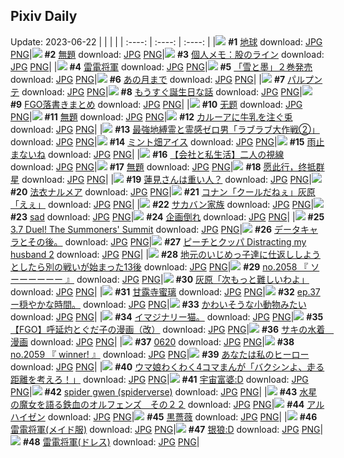 ## Pixiv Daily
Update: 2023-06-22
|      |      |      |
| :----: | :----: | :----: |
|![](https://pixiv.microyu.workers.dev/c/240x480/img-master/img/2023/06/20/00/00/46/109168006_p0_master1200.jpg) **#1** [地球](https://www.pixiv.net/artworks/109168006) download: [JPG](https://pixiv.microyu.workers.dev/img-original/img/2023/06/20/00/00/46/109168006_p0.jpg) [PNG](https://pixiv.microyu.workers.dev/img-original/img/2023/06/20/00/00/46/109168006_p0.png)|![](https://pixiv.microyu.workers.dev/c/240x480/img-master/img/2023/06/20/06/59/29/109174671_p0_master1200.jpg) **#2** [無題](https://www.pixiv.net/artworks/109174671) download: [JPG](https://pixiv.microyu.workers.dev/img-original/img/2023/06/20/06/59/29/109174671_p0.jpg) [PNG](https://pixiv.microyu.workers.dev/img-original/img/2023/06/20/06/59/29/109174671_p0.png)|![](https://pixiv.microyu.workers.dev/c/240x480/img-master/img/2023/06/20/07/00/08/109174703_p0_master1200.jpg) **#3** [個人メモ：股のライン](https://www.pixiv.net/artworks/109174703) download: [JPG](https://pixiv.microyu.workers.dev/img-original/img/2023/06/20/07/00/08/109174703_p0.jpg) [PNG](https://pixiv.microyu.workers.dev/img-original/img/2023/06/20/07/00/08/109174703_p0.png)|
|![](https://pixiv.microyu.workers.dev/c/240x480/img-master/img/2023/06/20/00/00/28/109167947_p0_master1200.jpg) **#4** [雷電将軍](https://www.pixiv.net/artworks/109167947) download: [JPG](https://pixiv.microyu.workers.dev/img-original/img/2023/06/20/00/00/28/109167947_p0.jpg) [PNG](https://pixiv.microyu.workers.dev/img-original/img/2023/06/20/00/00/28/109167947_p0.png)|![](https://pixiv.microyu.workers.dev/c/240x480/img-master/img/2023/06/20/00/20/15/109168836_p0_master1200.jpg) **#5** [「雪と墨」２巻発売](https://www.pixiv.net/artworks/109168836) download: [JPG](https://pixiv.microyu.workers.dev/img-original/img/2023/06/20/00/20/15/109168836_p0.jpg) [PNG](https://pixiv.microyu.workers.dev/img-original/img/2023/06/20/00/20/15/109168836_p0.png)|![](https://pixiv.microyu.workers.dev/c/240x480/img-master/img/2023/06/20/00/00/27/109167944_p0_master1200.jpg) **#6** [あの月まで](https://www.pixiv.net/artworks/109167944) download: [JPG](https://pixiv.microyu.workers.dev/img-original/img/2023/06/20/00/00/27/109167944_p0.jpg) [PNG](https://pixiv.microyu.workers.dev/img-original/img/2023/06/20/00/00/27/109167944_p0.png)|
|![](https://pixiv.microyu.workers.dev/c/240x480/img-master/img/2023/06/20/06/06/02/109174111_p0_master1200.jpg) **#7** [パルプンテ](https://www.pixiv.net/artworks/109174111) download: [JPG](https://pixiv.microyu.workers.dev/img-original/img/2023/06/20/06/06/02/109174111_p0.jpg) [PNG](https://pixiv.microyu.workers.dev/img-original/img/2023/06/20/06/06/02/109174111_p0.png)|![](https://pixiv.microyu.workers.dev/c/240x480/img-master/img/2023/06/21/06/00/08/109201772_p0_master1200.jpg) **#8** [もうすぐ誕生日な話](https://www.pixiv.net/artworks/109201772) download: [JPG](https://pixiv.microyu.workers.dev/img-original/img/2023/06/21/06/00/08/109201772_p0.jpg) [PNG](https://pixiv.microyu.workers.dev/img-original/img/2023/06/21/06/00/08/109201772_p0.png)|![](https://pixiv.microyu.workers.dev/c/240x480/img-master/img/2023/06/21/03/30/06/109200284_p0_master1200.jpg) **#9** [FGO落書きまとめ](https://www.pixiv.net/artworks/109200284) download: [JPG](https://pixiv.microyu.workers.dev/img-original/img/2023/06/21/03/30/06/109200284_p0.jpg) [PNG](https://pixiv.microyu.workers.dev/img-original/img/2023/06/21/03/30/06/109200284_p0.png)|
|![](https://pixiv.microyu.workers.dev/c/240x480/img-master/img/2023/06/20/00/15/17/109168660_p0_master1200.jpg) **#10** [无题](https://www.pixiv.net/artworks/109168660) download: [JPG](https://pixiv.microyu.workers.dev/img-original/img/2023/06/20/00/15/17/109168660_p0.jpg) [PNG](https://pixiv.microyu.workers.dev/img-original/img/2023/06/20/00/15/17/109168660_p0.png)|![](https://pixiv.microyu.workers.dev/c/240x480/img-master/img/2023/06/20/18/29/50/109185383_p0_master1200.jpg) **#11** [無題](https://www.pixiv.net/artworks/109185383) download: [JPG](https://pixiv.microyu.workers.dev/img-original/img/2023/06/20/18/29/50/109185383_p0.jpg) [PNG](https://pixiv.microyu.workers.dev/img-original/img/2023/06/20/18/29/50/109185383_p0.png)|![](https://pixiv.microyu.workers.dev/c/240x480/img-master/img/2023/06/20/19/00/06/109186117_p0_master1200.jpg) **#12** [カルーアに牛乳を注ぐ兎](https://www.pixiv.net/artworks/109186117) download: [JPG](https://pixiv.microyu.workers.dev/img-original/img/2023/06/20/19/00/06/109186117_p0.jpg) [PNG](https://pixiv.microyu.workers.dev/img-original/img/2023/06/20/19/00/06/109186117_p0.png)|
|![](https://pixiv.microyu.workers.dev/c/240x480/img-master/img/2023/06/20/07/21/20/109174956_p0_master1200.jpg) **#13** [最強地縛霊と霊感ゼロ男「ラブラブ大作戦②」](https://www.pixiv.net/artworks/109174956) download: [JPG](https://pixiv.microyu.workers.dev/img-original/img/2023/06/20/07/21/20/109174956_p0.jpg) [PNG](https://pixiv.microyu.workers.dev/img-original/img/2023/06/20/07/21/20/109174956_p0.png)|![](https://pixiv.microyu.workers.dev/c/240x480/img-master/img/2023/06/20/20/30/02/109188594_p0_master1200.jpg) **#14** [ミント畑アイス](https://www.pixiv.net/artworks/109188594) download: [JPG](https://pixiv.microyu.workers.dev/img-original/img/2023/06/20/20/30/02/109188594_p0.jpg) [PNG](https://pixiv.microyu.workers.dev/img-original/img/2023/06/20/20/30/02/109188594_p0.png)|![](https://pixiv.microyu.workers.dev/c/240x480/img-master/img/2023/06/21/16/30/03/109210781_p0_master1200.jpg) **#15** [雨止まないね](https://www.pixiv.net/artworks/109210781) download: [JPG](https://pixiv.microyu.workers.dev/img-original/img/2023/06/21/16/30/03/109210781_p0.jpg) [PNG](https://pixiv.microyu.workers.dev/img-original/img/2023/06/21/16/30/03/109210781_p0.png)|
|![](https://pixiv.microyu.workers.dev/c/240x480/img-master/img/2023/06/20/16/45/55/109183237_p0_master1200.jpg) **#16** [【会社と私生活】二人の視線](https://www.pixiv.net/artworks/109183237) download: [JPG](https://pixiv.microyu.workers.dev/img-original/img/2023/06/20/16/45/55/109183237_p0.jpg) [PNG](https://pixiv.microyu.workers.dev/img-original/img/2023/06/20/16/45/55/109183237_p0.png)|![](https://pixiv.microyu.workers.dev/c/240x480/img-master/img/2023/06/21/17/06/54/109211464_p0_master1200.jpg) **#17** [無題](https://www.pixiv.net/artworks/109211464) download: [JPG](https://pixiv.microyu.workers.dev/img-original/img/2023/06/21/17/06/54/109211464_p0.jpg) [PNG](https://pixiv.microyu.workers.dev/img-original/img/2023/06/21/17/06/54/109211464_p0.png)|![](https://pixiv.microyu.workers.dev/c/240x480/img-master/img/2023/06/20/00/00/55/109168028_p0_master1200.jpg) **#18** [愿此行，终抵群星](https://www.pixiv.net/artworks/109168028) download: [JPG](https://pixiv.microyu.workers.dev/img-original/img/2023/06/20/00/00/55/109168028_p0.jpg) [PNG](https://pixiv.microyu.workers.dev/img-original/img/2023/06/20/00/00/55/109168028_p0.png)|
|![](https://pixiv.microyu.workers.dev/c/240x480/img-master/img/2023/06/21/15/53/10/109210095_p0_master1200.jpg) **#19** [蓮見さんは重い人？](https://www.pixiv.net/artworks/109210095) download: [JPG](https://pixiv.microyu.workers.dev/img-original/img/2023/06/21/15/53/10/109210095_p0.jpg) [PNG](https://pixiv.microyu.workers.dev/img-original/img/2023/06/21/15/53/10/109210095_p0.png)|![](https://pixiv.microyu.workers.dev/c/240x480/img-master/img/2023/06/20/00/22/55/109168924_p0_master1200.jpg) **#20** [法衣ナルメア](https://www.pixiv.net/artworks/109168924) download: [JPG](https://pixiv.microyu.workers.dev/img-original/img/2023/06/20/00/22/55/109168924_p0.jpg) [PNG](https://pixiv.microyu.workers.dev/img-original/img/2023/06/20/00/22/55/109168924_p0.png)|![](https://pixiv.microyu.workers.dev/c/240x480/img-master/img/2023/06/20/16/10/02/109182617_p0_master1200.jpg) **#21** [コナン「クールだねぇ」灰原「えぇ」](https://www.pixiv.net/artworks/109182617) download: [JPG](https://pixiv.microyu.workers.dev/img-original/img/2023/06/20/16/10/02/109182617_p0.jpg) [PNG](https://pixiv.microyu.workers.dev/img-original/img/2023/06/20/16/10/02/109182617_p0.png)|
|![](https://pixiv.microyu.workers.dev/c/240x480/img-master/img/2023/06/21/20/35/42/109216644_p0_master1200.jpg) **#22** [サカバン家族](https://www.pixiv.net/artworks/109216644) download: [JPG](https://pixiv.microyu.workers.dev/img-original/img/2023/06/21/20/35/42/109216644_p0.jpg) [PNG](https://pixiv.microyu.workers.dev/img-original/img/2023/06/21/20/35/42/109216644_p0.png)|![](https://pixiv.microyu.workers.dev/c/240x480/img-master/img/2023/06/20/15/31/20/109181977_p0_master1200.jpg) **#23** [sad](https://www.pixiv.net/artworks/109181977) download: [JPG](https://pixiv.microyu.workers.dev/img-original/img/2023/06/20/15/31/20/109181977_p0.jpg) [PNG](https://pixiv.microyu.workers.dev/img-original/img/2023/06/20/15/31/20/109181977_p0.png)|![](https://pixiv.microyu.workers.dev/c/240x480/img-master/img/2023/06/21/00/15/17/109196509_p0_master1200.jpg) **#24** [企画倒れ](https://www.pixiv.net/artworks/109196509) download: [JPG](https://pixiv.microyu.workers.dev/img-original/img/2023/06/21/00/15/17/109196509_p0.jpg) [PNG](https://pixiv.microyu.workers.dev/img-original/img/2023/06/21/00/15/17/109196509_p0.png)|
|![](https://pixiv.microyu.workers.dev/c/240x480/img-master/img/2023/06/21/21/02/00/109217558_p0_master1200.jpg) **#25** [3.7  Duel! The Summoners' Summit](https://www.pixiv.net/artworks/109217558) download: [JPG](https://pixiv.microyu.workers.dev/img-original/img/2023/06/21/21/02/00/109217558_p0.jpg) [PNG](https://pixiv.microyu.workers.dev/img-original/img/2023/06/21/21/02/00/109217558_p0.png)|![](https://pixiv.microyu.workers.dev/c/240x480/img-master/img/2023/06/21/04/55/55/109200168_p0_master1200.jpg) **#26** [データキャラとその後。](https://www.pixiv.net/artworks/109200168) download: [JPG](https://pixiv.microyu.workers.dev/img-original/img/2023/06/21/04/55/55/109200168_p0.jpg) [PNG](https://pixiv.microyu.workers.dev/img-original/img/2023/06/21/04/55/55/109200168_p0.png)|![](https://pixiv.microyu.workers.dev/c/240x480/img-master/img/2023/06/20/05/56/21/109173981_p0_master1200.jpg) **#27** [ピーチとクッパ Distracting my husband 2](https://www.pixiv.net/artworks/109173981) download: [JPG](https://pixiv.microyu.workers.dev/img-original/img/2023/06/20/05/56/21/109173981_p0.jpg) [PNG](https://pixiv.microyu.workers.dev/img-original/img/2023/06/20/05/56/21/109173981_p0.png)|
|![](https://pixiv.microyu.workers.dev/c/240x480/img-master/img/2023/06/20/11/06/00/109177864_p0_master1200.jpg) **#28** [地元のいじめっ子達に仕返ししようとしたら別の戦いが始まった13後](https://www.pixiv.net/artworks/109177864) download: [JPG](https://pixiv.microyu.workers.dev/img-original/img/2023/06/20/11/06/00/109177864_p0.jpg) [PNG](https://pixiv.microyu.workers.dev/img-original/img/2023/06/20/11/06/00/109177864_p0.png)|![](https://pixiv.microyu.workers.dev/c/240x480/img-master/img/2023/06/20/12/25/15/109179131_p0_master1200.jpg) **#29** [no.2058 『 ソーーーーーー 』](https://www.pixiv.net/artworks/109179131) download: [JPG](https://pixiv.microyu.workers.dev/img-original/img/2023/06/20/12/25/15/109179131_p0.jpg) [PNG](https://pixiv.microyu.workers.dev/img-original/img/2023/06/20/12/25/15/109179131_p0.png)|![](https://pixiv.microyu.workers.dev/c/240x480/img-master/img/2023/06/21/12/53/14/109207355_p0_master1200.jpg) **#30** [灰原「次もっと難しいわよ」](https://www.pixiv.net/artworks/109207355) download: [JPG](https://pixiv.microyu.workers.dev/img-original/img/2023/06/21/12/53/14/109207355_p0.jpg) [PNG](https://pixiv.microyu.workers.dev/img-original/img/2023/06/21/12/53/14/109207355_p0.png)|
|![](https://pixiv.microyu.workers.dev/c/240x480/img-master/img/2023/06/20/14/53/09/109181360_p0_master1200.jpg) **#31** [甘露寺蜜璃](https://www.pixiv.net/artworks/109181360) download: [JPG](https://pixiv.microyu.workers.dev/img-original/img/2023/06/20/14/53/09/109181360_p0.jpg) [PNG](https://pixiv.microyu.workers.dev/img-original/img/2023/06/20/14/53/09/109181360_p0.png)|![](https://pixiv.microyu.workers.dev/c/240x480/img-master/img/2023/06/20/21/21/11/109190240_p0_master1200.jpg) **#32** [ep.37ー穏やかな時間。](https://www.pixiv.net/artworks/109190240) download: [JPG](https://pixiv.microyu.workers.dev/img-original/img/2023/06/20/21/21/11/109190240_p0.jpg) [PNG](https://pixiv.microyu.workers.dev/img-original/img/2023/06/20/21/21/11/109190240_p0.png)|![](https://pixiv.microyu.workers.dev/c/240x480/img-master/img/2023/06/20/00/26/26/109169028_p0_master1200.jpg) **#33** [かわいそうな小動物みたい](https://www.pixiv.net/artworks/109169028) download: [JPG](https://pixiv.microyu.workers.dev/img-original/img/2023/06/20/00/26/26/109169028_p0.jpg) [PNG](https://pixiv.microyu.workers.dev/img-original/img/2023/06/20/00/26/26/109169028_p0.png)|
|![](https://pixiv.microyu.workers.dev/c/240x480/img-master/img/2023/06/21/12/40/13/109207152_p0_master1200.jpg) **#34** [イマジナリー猫。](https://www.pixiv.net/artworks/109207152) download: [JPG](https://pixiv.microyu.workers.dev/img-original/img/2023/06/21/12/40/13/109207152_p0.jpg) [PNG](https://pixiv.microyu.workers.dev/img-original/img/2023/06/21/12/40/13/109207152_p0.png)|![](https://pixiv.microyu.workers.dev/c/240x480/img-master/img/2023/06/21/18/30/32/109213313_p0_master1200.jpg) **#35** [【FGO】呼延灼とぐだ子の漫画（改）](https://www.pixiv.net/artworks/109213313) download: [JPG](https://pixiv.microyu.workers.dev/img-original/img/2023/06/21/18/30/32/109213313_p0.jpg) [PNG](https://pixiv.microyu.workers.dev/img-original/img/2023/06/21/18/30/32/109213313_p0.png)|![](https://pixiv.microyu.workers.dev/c/240x480/img-master/img/2023/06/20/19/33/41/109187013_p0_master1200.jpg) **#36** [サキの水着　漫画](https://www.pixiv.net/artworks/109187013) download: [JPG](https://pixiv.microyu.workers.dev/img-original/img/2023/06/20/19/33/41/109187013_p0.jpg) [PNG](https://pixiv.microyu.workers.dev/img-original/img/2023/06/20/19/33/41/109187013_p0.png)|
|![](https://pixiv.microyu.workers.dev/c/240x480/img-master/img/2023/06/20/01/20/25/109170454_p0_master1200.jpg) **#37** [0620](https://www.pixiv.net/artworks/109170454) download: [JPG](https://pixiv.microyu.workers.dev/img-original/img/2023/06/20/01/20/25/109170454_p0.jpg) [PNG](https://pixiv.microyu.workers.dev/img-original/img/2023/06/20/01/20/25/109170454_p0.png)|![](https://pixiv.microyu.workers.dev/c/240x480/img-master/img/2023/06/21/12/39/12/109207138_p0_master1200.jpg) **#38** [no.2059 『 winner! 』](https://www.pixiv.net/artworks/109207138) download: [JPG](https://pixiv.microyu.workers.dev/img-original/img/2023/06/21/12/39/12/109207138_p0.jpg) [PNG](https://pixiv.microyu.workers.dev/img-original/img/2023/06/21/12/39/12/109207138_p0.png)|![](https://pixiv.microyu.workers.dev/c/240x480/img-master/img/2023/06/21/07/37/03/109203013_p0_master1200.jpg) **#39** [あなたは私のヒーロー](https://www.pixiv.net/artworks/109203013) download: [JPG](https://pixiv.microyu.workers.dev/img-original/img/2023/06/21/07/37/03/109203013_p0.jpg) [PNG](https://pixiv.microyu.workers.dev/img-original/img/2023/06/21/07/37/03/109203013_p0.png)|
|![](https://pixiv.microyu.workers.dev/c/240x480/img-master/img/2023/06/20/00/35/10/109169334_p0_master1200.jpg) **#40** [ウマ娘わくわく4コマまんが「バクシンよ、走る距離を考えろ！」](https://www.pixiv.net/artworks/109169334) download: [JPG](https://pixiv.microyu.workers.dev/img-original/img/2023/06/20/00/35/10/109169334_p0.jpg) [PNG](https://pixiv.microyu.workers.dev/img-original/img/2023/06/20/00/35/10/109169334_p0.png)|![](https://pixiv.microyu.workers.dev/c/240x480/img-master/img/2023/06/20/23/46/59/109195200_p0_master1200.jpg) **#41** [宇宙富婆:D](https://www.pixiv.net/artworks/109195200) download: [JPG](https://pixiv.microyu.workers.dev/img-original/img/2023/06/20/23/46/59/109195200_p0.jpg) [PNG](https://pixiv.microyu.workers.dev/img-original/img/2023/06/20/23/46/59/109195200_p0.png)|![](https://pixiv.microyu.workers.dev/c/240x480/img-master/img/2023/06/20/08/23/04/109175740_p0_master1200.jpg) **#42** [spider gwen (spiderverse)](https://www.pixiv.net/artworks/109175740) download: [JPG](https://pixiv.microyu.workers.dev/img-original/img/2023/06/20/08/23/04/109175740_p0.jpg) [PNG](https://pixiv.microyu.workers.dev/img-original/img/2023/06/20/08/23/04/109175740_p0.png)|
|![](https://pixiv.microyu.workers.dev/c/240x480/img-master/img/2023/06/20/20/31/33/109188653_p0_master1200.jpg) **#43** [水星の魔女を語る鉄血のオルフェンズ　その２２](https://www.pixiv.net/artworks/109188653) download: [JPG](https://pixiv.microyu.workers.dev/img-original/img/2023/06/20/20/31/33/109188653_p0.jpg) [PNG](https://pixiv.microyu.workers.dev/img-original/img/2023/06/20/20/31/33/109188653_p0.png)|![](https://pixiv.microyu.workers.dev/c/240x480/img-master/img/2023/06/20/19/21/34/109186706_p0_master1200.jpg) **#44** [アルハイゼン](https://www.pixiv.net/artworks/109186706) download: [JPG](https://pixiv.microyu.workers.dev/img-original/img/2023/06/20/19/21/34/109186706_p0.jpg) [PNG](https://pixiv.microyu.workers.dev/img-original/img/2023/06/20/19/21/34/109186706_p0.png)|![](https://pixiv.microyu.workers.dev/c/240x480/img-master/img/2023/06/20/13/25/33/109180036_p0_master1200.jpg) **#45** [黒薔薇](https://www.pixiv.net/artworks/109180036) download: [JPG](https://pixiv.microyu.workers.dev/img-original/img/2023/06/20/13/25/33/109180036_p0.jpg) [PNG](https://pixiv.microyu.workers.dev/img-original/img/2023/06/20/13/25/33/109180036_p0.png)|
|![](https://pixiv.microyu.workers.dev/c/240x480/img-master/img/2023/06/20/21/40/30/109190868_p0_master1200.jpg) **#46** [雷電将軍(メイド服)](https://www.pixiv.net/artworks/109190868) download: [JPG](https://pixiv.microyu.workers.dev/img-original/img/2023/06/20/21/40/30/109190868_p0.jpg) [PNG](https://pixiv.microyu.workers.dev/img-original/img/2023/06/20/21/40/30/109190868_p0.png)|![](https://pixiv.microyu.workers.dev/c/240x480/img-master/img/2023/06/20/23/19/54/109194253_p0_master1200.jpg) **#47** [银狼:D](https://www.pixiv.net/artworks/109194253) download: [JPG](https://pixiv.microyu.workers.dev/img-original/img/2023/06/20/23/19/54/109194253_p0.jpg) [PNG](https://pixiv.microyu.workers.dev/img-original/img/2023/06/20/23/19/54/109194253_p0.png)|![](https://pixiv.microyu.workers.dev/c/240x480/img-master/img/2023/06/20/21/39/54/109190852_p0_master1200.jpg) **#48** [雷電将軍(ドレス)](https://www.pixiv.net/artworks/109190852) download: [JPG](https://pixiv.microyu.workers.dev/img-original/img/2023/06/20/21/39/54/109190852_p0.jpg) [PNG](https://pixiv.microyu.workers.dev/img-original/img/2023/06/20/21/39/54/109190852_p0.png)|

